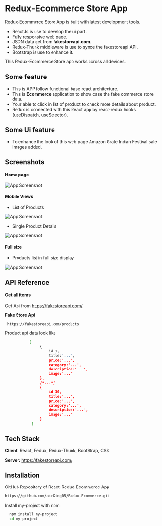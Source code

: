 
# Redux-Ecommerce Store App 

Redux-Ecommerce Store App is built with latest development tools.



 - ReactJs is use to develop the ui part.
 - Fully responsive web page.
 - JSON data get from **fakestoreapi.com**.
 - Redux-Thunk middleware is use to synce the fakestoreapi API.
 - Bootstrap is use to enhance it.

This Redux-Ecommerce Store app works across all devices.

## Some feature 
 - This is APP follow functional base react architecture.
 - This is **Ecommerce** application to show case the fake commerce store data.
 - Your able to click in list of product to check more details about product.
 - Redux is connected with this React app by react-redux hooks (useDispatch, useSelector).
 

 ## Some Ui feature 
 - To enhance the look of this web page Amazon Grate Indian Festival sale images added.


## Screenshots
#### Home page

![App Screenshot](https://github.com/airKing05/Redux-Ecommerce/blob/redux/client/screenShot/Screenshot%202022-07-25%20at%2012.44.12%20PM.png?raw=true)

#### Mobile Views

- List of Products

![App Screenshot](https://github.com/airKing05/Redux-Ecommerce/blob/redux/client/screenShot/Screenshot%202022-07-25%20at%201.45.36%20PM.png?raw=true)

- Single Product  Details

![App Screenshot](https://github.com/airKing05/Redux-Ecommerce/blob/redux/client/screenShot/Screenshot%202022-07-25%20at%2012.41.44%20PM.png?raw=true)

#### Full size

- Products list in full size display

![App Screenshot](https://github.com/airKing05/Redux-Ecommerce/blob/redux/client/screenShot/Screenshot%202022-07-25%20at%2012.44.56%20PM.png?raw=true)




## API Reference

#### Get all items
Get Api from https://fakestoreapi.com/

**Fake Store Api**
```http
 https://fakestoreapi.com/products
```

Product api data look like
```bash
           [
                {
                    id:1,
                    title:'...',
                    price:'...',
                    category:'...',
                    description:'...',
                    image:'...'
                },
                /*...*/
                {
                    id:30,
                    title:'...',
                    price:'...',
                    category:'...',
                    description:'...',
                    image:'...'
                }
            ]
```



## Tech Stack

**Client:** React, Redux, Redux-Thunk, BootStrap, CSS

**Server:** https://fakestoreapi.com/


## Installation

GitHub Repository of React-Redux-Ecommerce App
```bash
https://github.com/airKing05/Redux-Ecommerce.git
```

Install my-project with npm
```bash
  npm install my-project
  cd my-project
```

